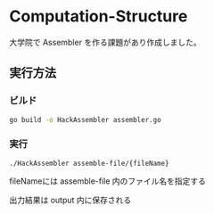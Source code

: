 # Computation-Structure

大学院で Assembler を作る課題があり作成しました。

## 実行方法

### ビルド

``` bash
go build -o HackAssembler assembler.go
```

### 実行

```shell script
./HackAssembler assemble-file/{fileName}
```

fileNameには assemble-file 内のファイル名を指定する

出力結果は output 内に保存される
